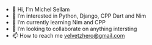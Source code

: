 - 👋 Hi, I’m Michel Sellam
- 👀 I’m interested in Python, Django, CPP  Dart and Nim
- 🌱 I’m currently learning Nim and CPP
- 💞️ I’m looking to collaborate on anything intersting
- 📫 How to reach me velvetzhero@gmail.com

<!---
velvetzhero/velvetzhero is a ✨ special ✨ repository because its `README.md` (this file) appears on your GitHub profile.
You can click the Preview link to take a look at your changes.
--->
